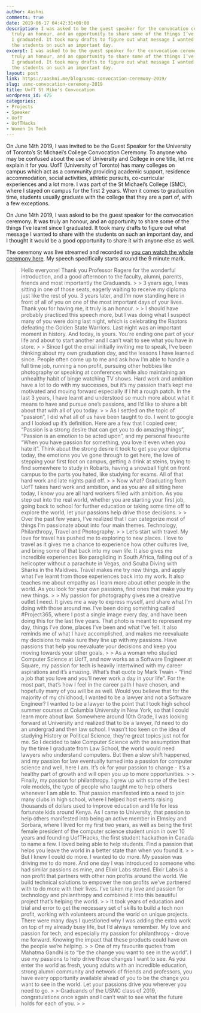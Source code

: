 ```yaml
---
author: Aashni
comments: true
date: 2019-06-17 04:42:31+00:00
description: I was asked to be the guest speaker for the convocation ceremony and it was
  truly an honour, and an opportunity to share some of the things I’ve learnt since
  I graduated. It took many drafts to figure out what message I wanted to share with
  the students on such an important day.
excerpt: I was asked to be the guest speaker for the convocation ceremony and it was
  truly an honour, and an opportunity to share some of the things I’ve learnt since
  I graduated. It took many drafts to figure out what message I wanted to share with
  the students on such an important day.
layout: post
link: https://aashni.me/blog/usmc-convocation-ceremony-2019/
slug: usmc-convocation-ceremony-2019
title: UofT St Mike's Convocation
wordpress_id: 475
categories:
- Projects
- Speaker
- UofT
- UofTHacks
- Women In Tech
---
```





On June 14th 2019, I was invited to be the Guest Speaker for the University of Toronto’s St Michael’s College Convocation Ceremony. To anyone who may be confused about the use of University and College in one title, let me explain it for you. UofT (University of Toronto) has many colleges on campus which act as a community providing academic support, residence accommodation, social activities, athletic pursuits, co-curricular experiences and a lot more. I was part of the St Michael’s College (SMC), where I stayed on campus for the first 2 years. When it comes to graduation time, students usually graduate with the college that they are a part of, with a few exceptions.







On June 14th 2019, I was asked to be the guest speaker for the convocation ceremony. It was truly an honour, and an opportunity to share some of the things I’ve learnt since I graduated. It took many drafts to figure out what message I wanted to share with the students on such an important day, and I thought it would be a good opportunity to share it with anyone else as well.







The ceremony was live streamed and recorded so [you can watch the whole ceremony here](https://strmstr.com/june-14-230-2019.html). My speech specifically starts around the 9 minute mark.







<blockquote>Hello everyone! Thank you Professor Ragere for the wonderful introduction, and a good afternoon to the faculty, alumni, parents, friends and most importantly the Graduands.
> 
> 3 years ago, I was sitting in one of those seats, eagerly waiting to receive my diploma just like the rest of you. 3 years later, and I’m now standing here in front of all of you on one of the most important days of your lives. Thank you for having me, it truly is an honour.
> 
> I should have probably practiced this speech more, but I was doing what I suspect many of you were doing last night, which is celebrating the Raptors defeating the Golden State Warriors. Last night was an important moment in history. And today, is yours. You’re ending one part of your life and about to start another and I can’t wait to see what you have in store.
> 
> Since I got the email initially inviting me to speak, I’ve been thinking about my own graduation day, and the lessons I have learned since. People often come up to me and ask how I’m able to handle a full time job, running a non profit, pursuing other hobbies like photography or speaking at conferences while also maintaining an unhealthy habit of binge watching TV shows. Hard work and ambition have a lot to do with my successes, but it’s my passion that’s kept me motivated and moving forward especially if I hit a rough patch. In the last 3 years, I have learnt and understood so much more about what it means to have and pursue one’s passions, and I’d like to share a bit about that with all of you today.
> 
> As I settled on the topic of “passion”, I did what all of us have been taught to do. I went to google and I looked up it’s definition. Here are a few that I copied over; “Passion is a strong desire that can get you to do amazing things”, “Passion is an emotion to be acted upon”, and my personal favourite “When you have passion for something, you love it even when you hate it”. Think about the strong desire it took to get you your diploma today, the emotions you’ve gone through to get here, the love of stepping your first foot on campus, getting a drink at steins, trying to find somewhere to study in Robarts, having a snowball fight on front campus to the parts you hated, like studying for exams. All of that hard work and late nights paid off.
> 
> Now what? Graduating from UofT takes hard work and ambition, and as you are all sitting here today, I know you are all hard workers filled with ambition. As you step out into the real world, whether you are starting your first job, going back to school for further education or taking some time off to explore the world, let your passions help drive those decisions.
> 
> Over the past few years, I’ve realized that I can categorize most of things I’m passionate about into four main themes. Technology, Philanthropy, Travel and Photography.
> 
> Let’s start with travel. My love for travel has pushed me to exploring to new places. I love to travel as it gives me a chance to experience how other cultures live, and bring some of that back into my own life. It also gives me incredible experiences like paragliding in South Africa, falling out of a helicopter without a parachute in Vegas, and Scuba Diving with Sharks in the Maldives. Travel makes me try new things, and apply what I’ve learnt from those experiences back into my work. It also teaches me about empathy as I learn more about other people in the world. As you look for your own passions, find ones that make you try new things.
> 
> My passion for photography gives me a creative outlet I need. It gives me a way to express myself, and share what I’m doing with those around me. I’ve been doing something called #Project365, where I post a single image every day, and have been doing this for the last five years. That photo is meant to represent my day, things I’ve done, places I’ve been and what I’ve felt. It also reminds me of what I have accomplished, and makes me reevaluate my decisions to make sure they line up with my passions. Have passions that help you reevaluate your decisions and keep you moving towards your other goals.
> 
> As a woman who studied Computer Science at UofT, and now works as a Software Engineer at Square, my passion for tech is heavily intertwined with my career aspirations and it’s amazing. What’s that quote by Mark Twain - “Find a job that you love and you’ll never work a day in your life”. For the most part, that’s how I feel in the career path I have chosen, and hopefully many of you will be as well. Would you believe that for the majority of my childhood, I wanted to be a lawyer and not a Software Engineer? I wanted to be a lawyer to the point that I took high school summer courses at Columbia University in New York, so that I could learn more about law. Somewhere around 10th Grade, I was looking forward at University and realized that to be a lawyer, I’d need to do an undergrad and then law school. I wasn’t too keen on the idea of studying History or Political Science, they’re great topics just not for me. So I decided to take Computer Science with the assumption that by the time I graduate from Law School, the world would need lawyers who understand computers. But then a slow shift happened, and my passion for law eventually turned into a passion for computer science and well, here I am. It’s ok for your passion to change - it’s a healthy part of growth and will open you up to more opportunities.
> 
> Finally, my passion for philanthropy. I grew up with some of the best role models, the type of people who taught me to help others whenever I am able to. That passion manifested into a need to join many clubs in high school, where I helped host events raising thousands of dollars used to improve education and life for less fortunate kids around Kenya. As I came to University, that passion to help others manifested into being an active member in Elmsley and Sorbara, where I lived for my first two years, as well as being the first female president of the computer science student union in over 10 years and founding UofTHacks, the first student hackathon in Canada to name a few. I loved being able to help students. Find a passion that helps you leave the world in a better state than when you found it.
> 
> But I knew I could do more. I wanted to do more. My passion was driving me to do more. And one day I was introduced to someone who had similar passions as mine, and Elixir Labs started. Elixir Labs is a non profit that partners with other non profits around the world. We build technical solutions to empower the non profits we’ve partnered with to do more with their lives. I’ve taken my love and passion for technology and philanthropy and combined it into this beautiful project that’s helping the world.
> 
> It took years of education and trial and error to get the necessary set of skills to build a tech non profit, working with volunteers around the world on unique projects. There were many days I questioned why I was adding the extra work on top of my already busy life, but I’d always remember. My love and passion for tech, and especially my passion for philanthropy - drove me forward. Knowing the impact that these products could have on the people we’re helping.
> 
> One of my favourite quotes from Mahatma Gandhi is to “be the change you want to see in the world”. I use my passions to help drive those changes I want to see. As you enter the world as fresh, young adults with an incredible education, strong alumni community and network of friends and professors, you have every opportunity available ahead of you to be the change you want to see in the world. Let your passions drive you wherever you need to go.
> 
> Graduands of the USMC class of 2019, congratulations once again and I can’t wait to see what the future holds for each of you.
> 
> </blockquote>



